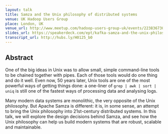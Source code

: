 ```yaml
---
layout: talk
title: Samza and the Unix philosophy of distributed systems
venue: UK Hadoop Users Group
place: London, UK
venue_url: http://www.meetup.com/hadoop-users-group-uk/events/223836730/
slides_url: https://speakerdeck.com/ept/kafka-samza-and-the-unix-philosophy-of-distributed-data
transcript_url: http://hubs.ly/H0125_b0
---
```


<script async class="speakerdeck-embed" data-id="98f3dbb96b9640c28c82fbd2355cc1db" data-ratio="1.33333333333333" src="//speakerdeck.com/assets/embed.js"></script>

Abstract
--------

One of the big ideas in Unix was to allow small, simple command-line tools to be chained together
with pipes. Each of those tools would do one thing and do it well. Even now, 50 years later, Unix
tools are one of the most powerful ways of getting things done: a one-liner of
`grep | awk | sort | uniq` is still one of the fastest ways of processing data and analysing logs.

Many modern data systems are monolithic, the very opposite of the Unix philosophy. But Apache Samza
is different: it is, in some sense, an attempt to bring the Unix philosophy into 21st-century
distributed systems. In this talk, we will explore the design decisions behind Samza, and see how
the Unix philosophy can help us build modern systems that are robust, scalable and maintainable.

